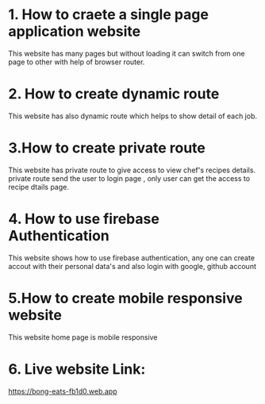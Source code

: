 # 1. How to craete a single page application website
This website has many pages but without loading it can switch from one page to other with help of browser router. 

# 2. How to create dynamic route 
This website has also dynamic route which helps to show detail of each job. 

# 3.How to create private route
This website has private route to give access to view chef's recipes details. private route send the user to login page , only user can get the access to recipe dtails page.

# 4. How to use firebase Authentication
This website shows how to use firebase authentication, any one can create accout with their personal data's and also login with google, github account

# 5.How to create mobile responsive website
This website home page is mobile responsive 

# 6. Live website Link:
https://bong-eats-fb1d0.web.app